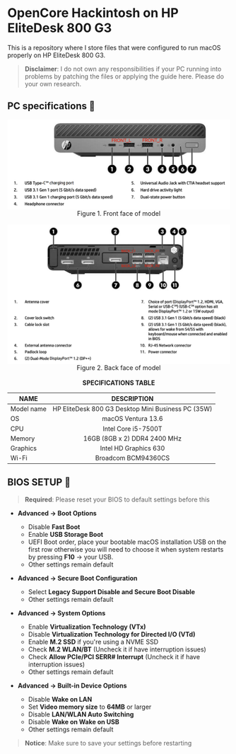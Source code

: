 # OpenCore Hackintosh on HP EliteDesk 800 G3 

This is a repository where I store files that were configured to run macOS properly on HP EliteDesk 800 G3.

>**Disclaimer**: I do not own any responsibilities if your PC running into problems by patching the files or applying the guide here. Please do your own research.

## PC specifications 🧾

<div align="center">
<img align="center" src="Assets/hp-800-g3-front.png" width="600" alt="model">
</div>
<div align="center">
Figure 1. Front face of model
</div>
<br/>

<div align="center">
<img align="center" src="Assets/hp-800-g3-back.png" width="600" alt="model">
</div>
<div align="center">
Figure 2. Back face of model
</div>
<br/>

<div align="center">

<div align="center">
<b>SPECIFICATIONS TABLE</b>
</div>

| NAME |  DESCRIPTION |
|------|:-----------:|
| Model name | HP EliteDesk 800 G3 Desktop Mini Business PC (35W) |
| OS | macOS Ventura 13.6 |
| CPU | Intel Core i5-7500T |
| Memory | 16GB (8GB x 2) DDR4 2400 MHz |
| Graphics | Intel HD Graphics 630 |
| Wi-Fi | Broadcom BCM94360CS |

</div>

##  BIOS SETUP 💾

>**Required**: Please reset your BIOS to default settings before this

- **Advanced &rarr; Boot Options**

    - Disable **Fast Boot**
    - Enable **USB Storage Boot**
    - UEFI Boot order, place your bootable macOS installation USB on the first row otherwise you will need to choose it when system restarts by pressing **F10** &rarr; your USB.
    - Other settings remain default

- **Advanced &rarr; Secure Boot Configuration**

    - Select **Legacy Support Disable and Secure Boot Disable**
    - Other settings remain default

- **Advanced &rarr; System Options**

    - Enable **Virtualization Technology (VTx)**
    - Disable **Virtualization Technology for Directed I/O (VTd)**
    - Enable **M.2 SSD** if you're using a NVME SSD
    - Check **M.2 WLAN/BT** (Uncheck it if have interruption issues)
    - Check **Allow PCIe/PCI SERR# Interrupt** (Uncheck it if have interruption issues)
    - Other settings remain default

- **Advanced &rarr; Built-in Device Options**

    - Disable **Wake on LAN**
    - Set **Video memory size** to **64MB** or larger
    - Disable **LAN/WLAN Auto Switching**
    - Disable **Wake on Wake on USB**
    - Other settings remain default

>**Notice**: Make sure to save your settings before restarting

